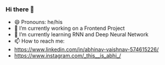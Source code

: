   ### Hi there 👋


- 😄 Pronouns: he/his
- 🔭 I’m currently working on a Frontend Project
- 🌱 I’m currently learning RNN and Deep Neural Network
- 📫 How to reach me:
- https://www.linkedin.com/in/abhinav-vaishnav-574615226/
- https://www.instagram.com/_this__is_abhi_/




